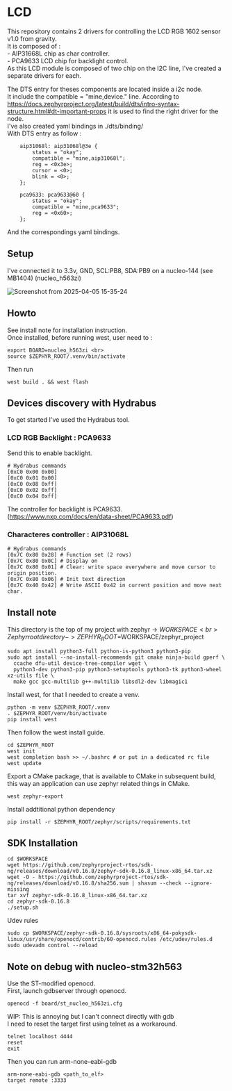 # LCD

This repository contains 2 drivers for controlling the LCD RGB 1602 sensor v1.0 from gravity. <br>
It is composed of : <br>
    - AIP31668L chip as char controller. <br>
    - PCA9633 LCD chip for backlight control. <br>
As this LCD module is composed of two chip on the I2C line, I've created a separate drivers for each.  <br>

The DTS entry for theses components are located inside a i2c node. <br>
It include the compatible = "mine,device." line. According to https://docs.zephyrproject.org/latest/build/dts/intro-syntax-structure.html#dt-important-props 
it is used to find the right driver for the node.  <br>
I've also created yaml bindings in ./dts/binding/ <br>
With DTS entry as follow : <br>
```(dts)
	aip31068l: aip31068l@3e {
        status = "okay";
		compatible = "mine,aip31068l";
		reg = <0x3e>;
		cursor = <0>;
		blink = <0>;
    };

	pca9633: pca9633@60 {
        status = "okay";
		compatible = "mine,pca9633";
		reg = <0x60>;
    };
```
And the correspondings yaml bindings. <br>

## Setup
I've connected it to 3.3v, GND, SCL:PB8, SDA:PB9 on a nucleo-144 (see MB1404) (nucleo_h563zi) <br>

![Screenshot from 2025-04-05 15-35-24](https://github.com/user-attachments/assets/044ee460-6ba9-4962-a19d-d40960b4e989)

## Howto
See install note for installation instruction. <br>
Once installed, before running west, user need to : <br>
```(shell)
export BOARD=nucleo_h563zi <br>
source $ZEPHYR_ROOT/.venv/bin/activate
```
Then run 
```(shell)
west build . && west flash
```

## Devices discovery with Hydrabus

To get started I've used the Hydrabus tool. <br>

### LCD RGB Backlight : PCA9633

Send this to enable backlight. <br>
```(shell)
# Hydrabus commands
[0xC0 0x00 0x00]
[0xC0 0x01 0x00]
[0xC0 0x08 0xff]
[0xC0 0x02 0xff]
[0xC0 0x04 0xff]
```
The controller for backlight is PCA9633. (https://www.nxp.com/docs/en/data-sheet/PCA9633.pdf)<br>

### Characteres controller : AIP31068L
```(shell)
# Hydrabus commands
[0x7C 0x80 0x28] # Function set (2 rows)
[0x7C 0x80 0x0C] # Display on
[0x7C 0x80 0x01] # Clear: write space everywhere and move cursor to origin position.
[0x7C 0x80 0x06] # Init text direction
[0x7C 0x40 0x42] # Write ASCII 0x42 in current position and move next char.
```

## Install note

This directory is the top of my project with zephyr -> $WORKSPACE <br>
Zephyr root directory -> ZEPHYR_ROOT=$WORKSPACE/zephyr_project <br>

```(shell)
sudo apt install python3-full python-is-python3 python3-pip
sudo apt install --no-install-recommends git cmake ninja-build gperf \
  ccache dfu-util device-tree-compiler wget \
  python3-dev python3-pip python3-setuptools python3-tk python3-wheel xz-utils file \
  make gcc gcc-multilib g++-multilib libsdl2-dev libmagic1
```

Install west, for that I needed to create a venv. <br>
```(shell)
python -m venv $ZEPHYR_ROOT/.venv
. $ZEPHYR_ROOT/venv/bin/activate
pip install west
```

Then follow the west install guide. <br>
```(shell)
cd $ZEPHYR_ROOT
west init
west completion bash >> ~/.bashrc # or put in a dedicated rc file
west update
```

Export a CMake package, that is available to CMake in subsequent build, <br>
this way an application can use zephyr related things in CMake. <br>
```(shell)
west zephyr-export
```

Install addtitional python dependency <br>
```(shell)
pip install -r $ZEPHYR_ROOT/zephyr/scripts/requirements.txt
```

## SDK Installation

```(shell)
cd $WORKSPACE
wget https://github.com/zephyrproject-rtos/sdk-ng/releases/download/v0.16.8/zephyr-sdk-0.16.8_linux-x86_64.tar.xz
wget -O - https://github.com/zephyrproject-rtos/sdk-ng/releases/download/v0.16.8/sha256.sum | shasum --check --ignore-missing
tar xvf zephyr-sdk-0.16.8_linux-x86_64.tar.xz
cd zephyr-sdk-0.16.8
./setup.sh
```

Udev rules
```(shell)
sudo cp $WORKSPACE/zephyr-sdk-0.16.8/sysroots/x86_64-pokysdk-linux/usr/share/openocd/contrib/60-openocd.rules /etc/udev/rules.d
sudo udevadm control --reload
```

## Note on debug with nucleo-stm32h563

Use the ST-modified openocd. <br>
First, launch gdbserver through openocd. <br>
```(shell)
openocd -f board/st_nucleo_h563zi.cfg
```

WIP: This is annoying but I can't connect directly with gdb <br>
I need to reset the target first using telnet as a workaround. <br>
```(shell)
telnet localhost 4444
reset
exit
```

Then you can run arm-none-eabi-gdb <br>
```(shell)
arm-none-eabi-gdb <path_to_elf>
target remote :3333
```
